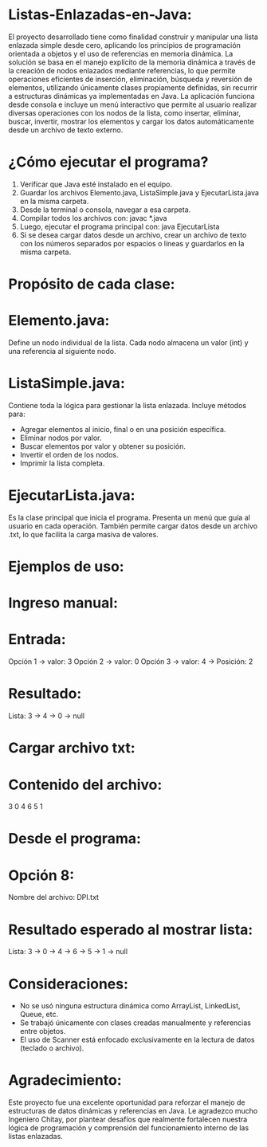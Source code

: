 # Listas-Enlazadas-en-Java:

El proyecto desarrollado tiene como finalidad construir y manipular una lista enlazada simple desde cero, aplicando los principios de programación orientada a objetos y el uso de referencias en memoria dinámica. La solución se basa en el manejo explícito de la memoria dinámica a través de la creación de nodos enlazados mediante referencias, lo que permite operaciones eficientes de inserción, eliminación, búsqueda y reversión de elementos, utilizando únicamente clases propiamente definidas, sin recurrir a estructuras dinámicas ya implementadas en Java. La aplicación funciona desde consola e incluye un menú interactivo que permite al usuario realizar diversas operaciones con los nodos de la lista, como insertar, eliminar, buscar, invertir, mostrar los elementos y cargar los datos automáticamente desde un archivo de texto externo.

# ¿Cómo ejecutar el programa? 

1. Verificar que Java esté instalado en el equipo.
2. Guardar los archivos Elemento.java, ListaSimple.java y EjecutarLista.java en la misma carpeta.
3. Desde la terminal o consola, navegar a esa carpeta.
4. Compilar todos los archivos con: javac *.java
5. Luego, ejecutar el programa principal con: java EjecutarLista
6. Si se desea cargar datos desde un archivo, crear un archivo de texto con los números separados por espacios o líneas y guardarlos en la misma carpeta.

# Propósito de cada clase:

# Elemento.java:
Define un nodo individual de la lista. Cada nodo almacena un valor (int) y una referencia al siguiente nodo.

# ListaSimple.java: 
Contiene toda la lógica para gestionar la lista enlazada. Incluye métodos para:
- Agregar elementos al inicio, final o en una posición específica.
- Eliminar nodos por valor.
- Buscar elementos por valor y obtener su posición.
- Invertir el orden de los nodos.
- Imprimir la lista completa.

# EjecutarLista.java:
Es la clase principal que inicia el programa. Presenta un menú que guía al usuario en cada operación. También permite cargar datos desde un archivo .txt, lo que facilita la carga masiva de valores.

# Ejemplos de uso:

# Ingreso manual:

# Entrada:

Opción 1 → valor: 3
Opción 2 → valor: 0
Opción 3 → valor: 4 → Posición: 2

# Resultado:
Lista: 3 -> 4 -> 0 -> null

# Cargar archivo txt:

# Contenido del archivo:
3 0 4 6 5 1 

# Desde el programa:
# Opción 8:
Nombre del archivo: DPI.txt 

# Resultado esperado al mostrar lista:
Lista: 3 -> 0 -> 4 -> 6 -> 5 -> 1 -> null

# Consideraciones:

- No se usó ninguna estructura dinámica como ArrayList, LinkedList, Queue, etc.
- Se trabajó únicamente con clases creadas manualmente y referencias entre objetos.
- El uso de Scanner está enfocado exclusivamente en la lectura de datos (teclado o archivo).

# Agradecimiento:

Este proyecto fue una excelente oportunidad para reforzar el manejo de estructuras de datos dinámicas y referencias en Java. Le agradezco mucho Ingeniero Chitay, por plantear desafíos que realmente fortalecen nuestra lógica de programación y comprensión del funcionamiento interno de las listas enlazadas. 
